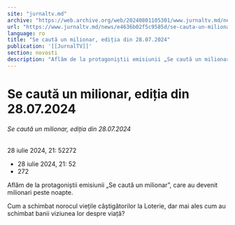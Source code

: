 ```yaml
---
site: "jurnaltv.md"
archive: "https://web.archive.org/web/20240801105301/www.jurnaltv.md/news/e4636b02f5c9585d/se-cauta-un-milionar-editia-din-28-07-2024.html"
url: "https://www.jurnaltv.md/news/e4636b02f5c9585d/se-cauta-un-milionar-editia-din-28-07-2024.html"
language: ro
title: "Se caută un milionar, ediția din 28.07.2024"
publication: '[[JurnalTV]]'
section: novosti
description: "Aflăm de la protagoniștii emisiunii „Se caută un milionar”, care au devenit milionari peste noapte."
---
```


# Se caută un milionar, ediția din 28.07.2024

###### Se caută un milionar, ediția din 28.07.2024

28 iulie 2024, 21: 52272

- 28 iulie 2024, 21: 52
- 272

Aflăm de la protagoniștii emisiunii „Se caută un milionar”, care au devenit milionari peste noapte.

Cum a schimbat norocul viețile câștigătorilor la Loterie, dar mai ales cum au schimbat banii viziunea lor despre viață?